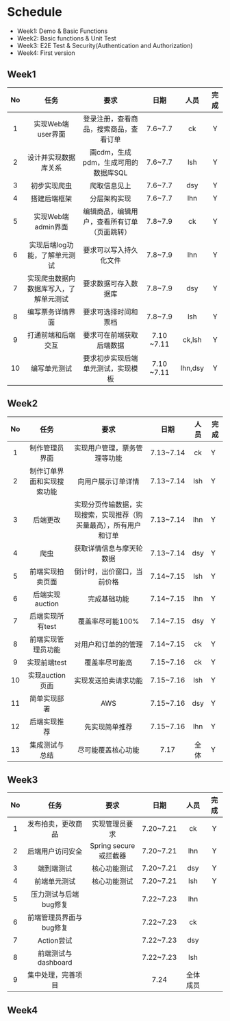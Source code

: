 # Schedule

* Week1: Demo & Basic Functions 
* Week2: Basic functions & Unit Test
* Week3: E2E Test & Security(Authentication and Authorization)
* Week4: First version

## Week1

|  No  |                  任务                  |                     要求                     |    日期    |  人员   | 完成 |
| :--: | :------------------------------------: | :------------------------------------------: | :--------: | :-----: | :--: |
|  1   |           实现Web端user界面            |    登录注册，查看商品，搜索商品，查看订单    |  7.6~7.7   |   ck    |  Y   |
|  2   |          设计并实现数据库关系          |     画cdm，生成pdm，生成可用的数据库SQL      |  7.6~7.7   |   lsh   |  Y   |
|  3   |              初步实现爬虫              |                 爬取信息见上                 |  7.6~7.7   |   dsy   |  Y   |
|  4   |              搭建后端框架              |                 分层架构实现                 |  7.6~7.7   |   lhn   |  Y   |
|  5   |           实现Web端admin界面           | 编辑商品，编辑用户，查看所有订单（页面跳转） |  7.8~7.9   |   ck    |  Y   |
|  6   |     实现后端log功能，了解单元测试      |            要求可以写入持久化文件            |  7.8~7.9   |   lhn   |  Y   |
|  7   | 实现爬虫数据向数据库写入，了解单元测试 |             要求数据可存入数据库             |  7.8~7.9   |   dsy   |  Y   |
|  8   |            编写票务详情界面            |             要求可选择时间和票档             |  7.8~7.9   |   lsh   |  Y   |
|  9   |           打通前端和后端交互           |           要求可在前端获取后端数据           | 7.10 ~7.11 | ck,lsh  |  Y   |
|  10  |              编写单元测试              |      要求初步实现后端单元测试，实现模板      | 7.10 ~7.11 | lhn,dsy |  Y   |

## Week2

|  No  |            任务            |                             要求                             |   日期    | 人员 | 完成 |
| :--: | :------------------------: | :----------------------------------------------------------: | :-------: | :--: | ---- |
|  1   |       制作管理员界面       |                 实现用户管理，票务管理等功能                 | 7.13~7.14 |  ck  | Y    |
|  2   | 制作订单界面和实现搜索功能 |                      向用户展示订单详情                      | 7.13~7.14 | lsh  | Y    |
|  3   |          后端更改          | 实现分页传输数据，实现搜索，实现推荐（购买量最高），所有用户和订单 | 7.13~7.14 | lhn  | Y    |
|  4   |            爬虫            |                   获取详情信息与摩天轮数据                   | 7.13~7.14 | dsy  | Y    |
|  5   |      前端实现拍卖页面      |                  倒计时，出价窗口，当前价格                  | 7.14~7.15 | lsh  | Y    |
|  6   |      后端实现auction       |                         完成基础功能                         | 7.14~7.15 | lhn  | Y    |
|  7   |      后端实现所有test      |                       覆盖率尽可能100%                       | 7.14~7.15 | dsy  | Y    |
|  8   |     前端实现管理员功能     |                     对用户和订单的的管理                     | 7.14~7.15 |  ck  | Y    |
|  9   |        实现前端test        |                        覆盖率尽可能高                        | 7.15~7.16 |  ck  | Y    |
|  10  |      实现auction页面       |                     实现发送拍卖请求功能                     | 7.15~7.16 | lsh  | Y    |
|  11  |        简单实现部署        |                             AWS                              | 7.15~7.16 | dsy  | Y    |
|  12  |        后端实现推荐        |                        先实现简单推荐                        | 7.15~7.16 | lhn  | Y    |
|  13  |       集成测试与总结       |                      尽可能覆盖核心功能                      |   7.17    | 全体 | Y    |

## Week3



|  No  |          任务           |         要求          |   日期    |   人员   | 完成 |
| :--: | :---------------------: | :-------------------: | :-------: | :------: | :--: |
|  1   |   发布拍卖，更改商品    |    实现管理员要求     | 7.20~7.21 |    ck    |  Y   |
|  2   |    后端用户访问安全     | Spring secure或拦截器 | 7.20~7.21 |   lhn    |  Y   |
|  3   |       端到端测试        |     核心功能测试      | 7.20~7.21 |   dsy    |  Y   |
|  4   |      前端单元测试       |     核心功能测试      | 7.20~7.21 |   lsh    |  Y   |
|  5   |  压力测试与后端bug修复  |                       | 7.22~7.23 |   lhn    |      |
|  6   | 前端管理员界面与bug修复 |                       | 7.22~7.23 |    ck    |      |
|  7   |       Action尝试        |                       | 7.22~7.23 |   dsy    |      |
|  8   |   前端测试与dashboard   |                       | 7.22~7.23 |   lsh    |      |
|  9   |   集中处理，完善项目    |                       |   7.24    | 全体成员 |      |

## Week4